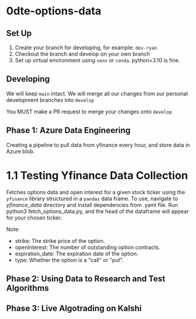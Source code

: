 # 0dte-options-data

## Set Up
1. Create your branch for developing, for example: `dev-ryan`
2. Checkout the branch and develop on your own branch
3. Set up virtual environment using `venv` or `conda`. python=3.10 is fine.

## Developing
We will keep `main` intact. We will merge all our changes from our personal development branches into `develop`

You MUST make a PR request to merge your changes onto `develop`

## Phase 1: Azure Data Engineering

Creating a pipeline to pull data from yfinance every hour, and store data in Azure blob. 

# 1.1 Testing Yfinance Data Collection

Fetches options data and open interest for a given stock ticker using the `yfinance` library structured in a `pandas` data frame. To use, navigate to *yfinance_data* directory and install dependencies from .yaml file. Run python3 fetch_options_data.py, and the head of the dataframe will appear for your chosen ticker.

Note:
- strike: The strike price of the option.
- openInterest: The number of outstanding option contracts.
- expiration_date: The expiration date of the option.
- type: Whether the option is a "call" or "put".

## Phase 2: Using Data to Research and Test Algorithms

## Phase 3: Live Algotrading on Kalshi